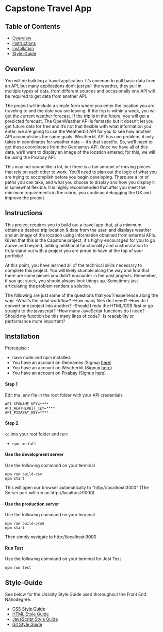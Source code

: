 # Capstone Travel App

## Table of Contents

* [Overview](#overview)
* [Instructions](#instructions)
* [Installation](#installation)
* [Style-Guide](#style-guide)

## Overview
You will be building a travel application. It’s common to pull basic data from an API, but many applications don’t just pull the weather, they pull in multiple types of data, from different sources and occasionally one API will be required to get data from another API.

The project will include a simple form where you enter the location you are traveling to and the date you are leaving. If the trip is within a week, you will get the current weather forecast. If the trip is in the future, you will get a predicted forecast. The OpenWeather API is fantastic but it doesn’t let you get future data for free and it’s not that flexible with what information you enter; we are going to use the Weatherbit API for you to see how another API accomplishes the same goals. Weatherbit API has one problem, it only takes in coordinates for weather data -- it’s that specific. So, we’ll need to get those coordinates from the Geonames API. Once we have all of this data, we’ll want to display an image of the location entered; for this, we will be using the Pixabay API.

This may not sound like a lot, but there is a fair amount of moving pieces that rely on each other to work. You’ll need to plan out the logic of what you are trying to accomplish before you begin developing. There are a lot of paths you can take, and what you choose to display and how you display it is somewhat flexible. It is highly recommended that after you meet the minimum requirements in the rubric, you continue debugging the UX and improve the project.

## Instructions
This project requires you to build out a travel app that, at a minimum, obtains a desired trip location & date from the user, and displays weather and an image of the location using information obtained from external APIs. Given that this is the Capstone project, it's highly encouraged for you to go above and beyond, adding additional functionality and customization to truly stand out with a project you are proud to have at the top of your portfolio!

At this point, you have learned all of the technical skills necessary to complete this project. You will likely stumble along the way and find that there are some pieces you didn’t encounter in the past projects. Remember, if you get stuck, you should always look things up. Sometimes just articulating the problem renders a solution.

The following are just some of the questions that you’ll experience along the way:
-What’s the ideal workflow?
-How many files do I need?
-How do I convert one project into another?
-Should I redo the HTML/CSS first or go straight to the javascript?
-How many JavaScript functions do I need?
-Should my function be this many lines of code?
-Is readability or performance more important?

## Installation
Prerequise : 
- have node and npm installed. 
- You have an account on Geonames (Signup [here](http://www.geonames.org/export/web-services.html))
- You have an account on Weatherbit (Signup [here](https://www.weatherbit.io/account/create))
- You have an account on Pixabay (Signup [here](https://pixabay.com/api/docs/))

#### Step 1
Edit the .env file in the root folder with your API credentials
```
API_GEONAME_KEY=****
API_WEATHERBIT_KEY=****
API_PIXABAY_KEY=****
```

#### Step 2
`cd` into your root folder and run:
- `npm install`

#### Use the development server
Use the following command on your terminal
```
npm run build-dev
npm start
```
This will open our browser automatically to "http://localhost:3000"
(The Server part will run on http://localhost:9000)

#### Use the production server
Use the following command on your terminal
```
npm run build-prod
npm start
```
Then simply navigate to http://localhost:9000

#### Run Test 
Use the following command on your terminal for Jest Test
```
npm run test
```

## Style-Guide

See below for the Udacity Style Guide used thoroughout the Front End Nanodegree.

* [CSS Style Guide](http://udacity.github.io/frontend-nanodegree-styleguide/css.html)
* [HTML Style Guide](http://udacity.github.io/frontend-nanodegree-styleguide/)
* [JavaScript Style Guide](http://udacity.github.io/frontend-nanodegree-styleguide/javascript.html)
* [Git Style Guide](https://udacity.github.io/git-styleguide/)
